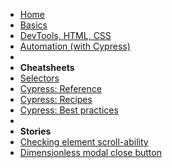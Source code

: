 <!-- markdownlint-disable MD041 -->

* [Home](/)
* [Basics](./lesson-basics.md)
* [DevTools, HTML, CSS](./lesson-devtools.md)
* [Automation (with Cypress)](./lesson-automation.md)
* &nbsp;
* **Cheatsheets**
* [Selectors](./selectors.md)
* [Cypress: Reference](./cypress-reference.md)
* [Cypress: Recipes](./cypress-recipes.md)
* [Cypress: Best practices](./cypress-best-practices.md)
* &nbsp;
* **Stories**
* [Checking element scroll-ability](./stories-scrollability.md)
* [Dimensionless modal close button](./stories-dimensionless-close-modal.md)
